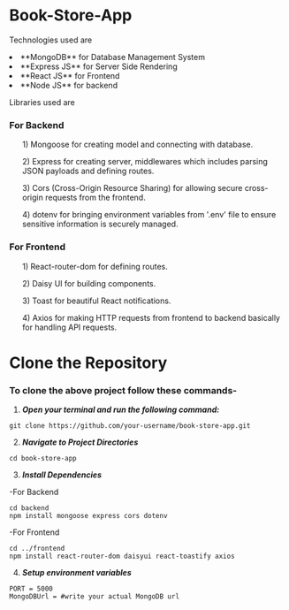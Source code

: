 # Book-Store-App

Technologies used are

<li>**MongoDB** for Database Management System</li>
<li>**Express JS** for Server Side Rendering </li>
<li>**React JS** for Frontend</li>
<li>**Node JS** for backend</li>



Libraries used are

<h3>For Backend</h3>
<ul>1) Mongoose for creating model and connecting with database. </ul>
<ul>2) Express for creating server, middlewares which includes parsing JSON payloads and defining routes. </ul>
<ul>3) Cors (Cross-Origin Resource Sharing) for allowing secure cross-origin requests from the frontend.</ul>
<ul>4) dotenv for bringing environment variables from '.env' file to ensure sensitive information is securely managed.</ul>


<h3>For Frontend</h3>
<ul>1) React-router-dom for defining routes. </ul>
<ul>2) Daisy UI for building components. </ul>
<ul>3) Toast for beautiful React notifications. </ul>
<ul>4) Axios for making HTTP requests from frontend to backend basically for handling API requests. </ul>


# **Clone the Repository**

### To clone the above project follow these commands-

1) ***Open your terminal and run the following command:***

```
git clone https://github.com/your-username/book-store-app.git
```

2) ***Navigate to Project Directories***

```
cd book-store-app
```

3) ***Install Dependencies***

-For Backend

```
cd backend
npm install mongoose express cors dotenv
```

-For Frontend

```
cd ../frontend
npm install react-router-dom daisyui react-toastify axios
```

4) ***Setup environment variables***

```env
PORT = 5000
MongoDBUrl = #write your actual MongoDB url
```


